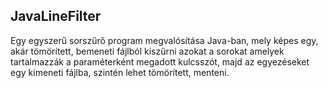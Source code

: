 ## JavaLineFilter

Egy egyszerű sorszűrő program megvalósítása Java-ban, mely képes egy, akár tömörített, bemeneti fájlból kiszűrni azokat a sorokat amelyek tartalmazzák a paraméterként megadott kulcsszót, majd az egyezéseket egy kimeneti fájlba, szintén lehet tömörített, menteni.
